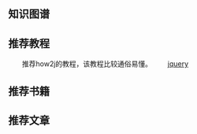 ## 知识图谱

## 推荐教程
　　推荐how2j的教程，该教程比较通俗易懂。
　　[jquery](http://how2j.cn/k/jquery/jquery-tutorial/467.html)

## 推荐书籍

## 推荐文章